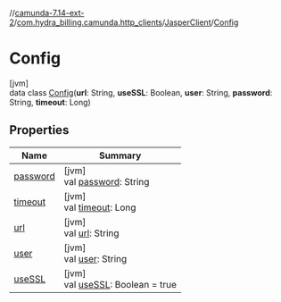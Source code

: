 //[camunda-7.14-ext-2](../../../../index.md)/[com.hydra_billing.camunda.http_clients](../../index.md)/[JasperClient](../index.md)/[Config](index.md)

# Config

[jvm]\
data class [Config](index.md)(**url**: String, **useSSL**: Boolean, **user**: String, **password**: String, **timeout**: Long)

## Properties

| Name | Summary |
|---|---|
| [password](password.md) | [jvm]<br>val [password](password.md): String |
| [timeout](timeout.md) | [jvm]<br>val [timeout](timeout.md): Long |
| [url](url.md) | [jvm]<br>val [url](url.md): String |
| [user](user.md) | [jvm]<br>val [user](user.md): String |
| [useSSL](use-s-s-l.md) | [jvm]<br>val [useSSL](use-s-s-l.md): Boolean = true |
